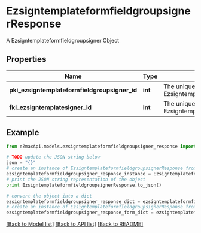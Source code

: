 # EzsigntemplateformfieldgroupsignerResponse

A Ezsigntemplateformfieldgroupsigner Object

## Properties

Name | Type | Description | Notes
------------ | ------------- | ------------- | -------------
**pki_ezsigntemplateformfieldgroupsigner_id** | **int** | The unique ID of the Ezsigntemplateformfieldgroupsigner | 
**fki_ezsigntemplatesigner_id** | **int** | The unique ID of the Ezsigntemplatesigner | 

## Example

```python
from eZmaxApi.models.ezsigntemplateformfieldgroupsigner_response import EzsigntemplateformfieldgroupsignerResponse

# TODO update the JSON string below
json = "{}"
# create an instance of EzsigntemplateformfieldgroupsignerResponse from a JSON string
ezsigntemplateformfieldgroupsigner_response_instance = EzsigntemplateformfieldgroupsignerResponse.from_json(json)
# print the JSON string representation of the object
print EzsigntemplateformfieldgroupsignerResponse.to_json()

# convert the object into a dict
ezsigntemplateformfieldgroupsigner_response_dict = ezsigntemplateformfieldgroupsigner_response_instance.to_dict()
# create an instance of EzsigntemplateformfieldgroupsignerResponse from a dict
ezsigntemplateformfieldgroupsigner_response_form_dict = ezsigntemplateformfieldgroupsigner_response.from_dict(ezsigntemplateformfieldgroupsigner_response_dict)
```
[[Back to Model list]](../README.md#documentation-for-models) [[Back to API list]](../README.md#documentation-for-api-endpoints) [[Back to README]](../README.md)


